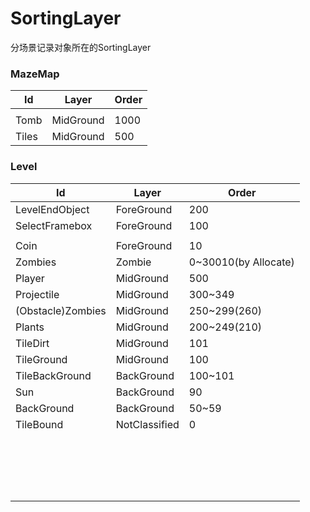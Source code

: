 # SortingLayer

分场景记录对象所在的SortingLayer

### MazeMap

| Id    | Layer     | Order |
| ----- | --------- | ----- |
|       |           |       |
| Tomb  | MidGround | 1000  |
| Tiles | MidGround | 500   |

### Level


| Id                | Layer         | Order                |
| ----------------- | ------------- | -------------------- |
| LevelEndObject    | ForeGround    | 200                  |
| SelectFramebox    | ForeGround    | 100                  |
|                   |               |                      |
| Coin              | ForeGround    | 10                   |
| Zombies           | Zombie        | 0~30010(by Allocate) |
| Player            | MidGround     | 500                  |
| Projectile        | MidGround     | 300~349              |
| (Obstacle)Zombies | MidGround     | 250~299(260)         |
| Plants            | MidGround     | 200~249(210)         |
| TileDirt          | MidGround     | 101                  |
| TileGround        | MidGround     | 100                  |
| TileBackGround    | BackGround    | 100~101              |
| Sun               | BackGround    | 90                   |
| BackGround        | BackGround    | 50~59                |
| TileBound         | NotClassified | 0                    |
|                   |               |                      |
|                   |               |                      |
|                   |               |                      |
|                   |               |                      |
|                   |               |                      |
|                   |               |                      |
|                   |               |                      |
|                   |               |                      |
|                   |               |                      |
|                   |               |                      |
|                   |               |                      |
|                   |               |                      |
|                   |               |                      |
|                   |               |                      |
|                   |               |                      |
|                   |               |                      |
|                   |               |                      |
|                   |               |                      |


